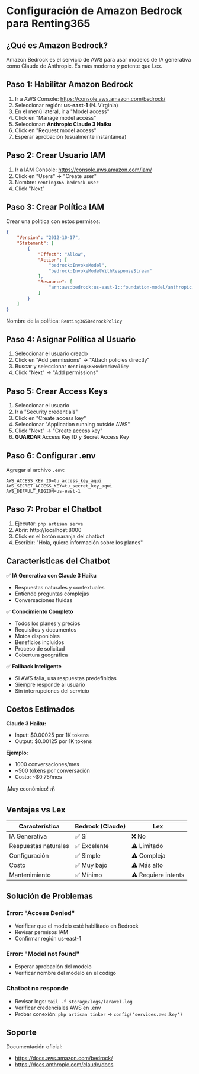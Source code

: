 # Configuración de Amazon Bedrock para Renting365

## ¿Qué es Amazon Bedrock?

Amazon Bedrock es el servicio de AWS para usar modelos de IA generativa como Claude de Anthropic. Es más moderno y potente que Lex.

## Paso 1: Habilitar Amazon Bedrock

1. Ir a AWS Console: https://console.aws.amazon.com/bedrock/
2. Seleccionar región: **us-east-1** (N. Virginia)
3. En el menú lateral, ir a "Model access"
4. Click en "Manage model access"
5. Seleccionar: **Anthropic Claude 3 Haiku**
6. Click en "Request model access"
7. Esperar aprobación (usualmente instantánea)

## Paso 2: Crear Usuario IAM

1. Ir a IAM Console: https://console.aws.amazon.com/iam/
2. Click en "Users" → "Create user"
3. Nombre: `renting365-bedrock-user`
4. Click "Next"

## Paso 3: Crear Política IAM

Crear una política con estos permisos:

```json
{
    "Version": "2012-10-17",
    "Statement": [
        {
            "Effect": "Allow",
            "Action": [
                "bedrock:InvokeModel",
                "bedrock:InvokeModelWithResponseStream"
            ],
            "Resource": [
                "arn:aws:bedrock:us-east-1::foundation-model/anthropic.claude-3-haiku-20240307-v1:0"
            ]
        }
    ]
}
```

Nombre de la política: `Renting365BedrockPolicy`

## Paso 4: Asignar Política al Usuario

1. Seleccionar el usuario creado
2. Click en "Add permissions" → "Attach policies directly"
3. Buscar y seleccionar `Renting365BedrockPolicy`
4. Click "Next" → "Add permissions"

## Paso 5: Crear Access Keys

1. Seleccionar el usuario
2. Ir a "Security credentials"
3. Click en "Create access key"
4. Seleccionar "Application running outside AWS"
5. Click "Next" → "Create access key"
6. **GUARDAR** Access Key ID y Secret Access Key

## Paso 6: Configurar .env

Agregar al archivo `.env`:

```env
AWS_ACCESS_KEY_ID=tu_access_key_aqui
AWS_SECRET_ACCESS_KEY=tu_secret_key_aqui
AWS_DEFAULT_REGION=us-east-1
```

## Paso 7: Probar el Chatbot

1. Ejecutar: `php artisan serve`
2. Abrir: http://localhost:8000
3. Click en el botón naranja del chatbot
4. Escribir: "Hola, quiero información sobre los planes"

## Características del Chatbot

✅ **IA Generativa con Claude 3 Haiku**
- Respuestas naturales y contextuales
- Entiende preguntas complejas
- Conversaciones fluidas

✅ **Conocimiento Completo**
- Todos los planes y precios
- Requisitos y documentos
- Motos disponibles
- Beneficios incluidos
- Proceso de solicitud
- Cobertura geográfica

✅ **Fallback Inteligente**
- Si AWS falla, usa respuestas predefinidas
- Siempre responde al usuario
- Sin interrupciones del servicio

## Costos Estimados

**Claude 3 Haiku:**
- Input: $0.00025 por 1K tokens
- Output: $0.00125 por 1K tokens

**Ejemplo:**
- 1000 conversaciones/mes
- ~500 tokens por conversación
- Costo: ~$0.75/mes

¡Muy económico! 💰

## Ventajas vs Lex

| Característica | Bedrock (Claude) | Lex |
|---------------|------------------|-----|
| IA Generativa | ✅ Sí | ❌ No |
| Respuestas naturales | ✅ Excelente | ⚠️ Limitado |
| Configuración | ✅ Simple | ⚠️ Compleja |
| Costo | ✅ Muy bajo | ⚠️ Más alto |
| Mantenimiento | ✅ Mínimo | ⚠️ Requiere intents |

## Solución de Problemas

### Error: "Access Denied"
- Verificar que el modelo esté habilitado en Bedrock
- Revisar permisos IAM
- Confirmar región us-east-1

### Error: "Model not found"
- Esperar aprobación del modelo
- Verificar nombre del modelo en el código

### Chatbot no responde
- Revisar logs: `tail -f storage/logs/laravel.log`
- Verificar credenciales AWS en .env
- Probar conexión: `php artisan tinker` → `config('services.aws.key')`

## Soporte

Documentación oficial:
- https://docs.aws.amazon.com/bedrock/
- https://docs.anthropic.com/claude/docs
